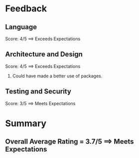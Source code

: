 # Feedback

## Language
Score: 4/5 ==> Exceeds Expectations


## Architecture and Design
Score: 4/5 ==> Exceeds Expectations

1. Could have made a better use of packages. 


## Testing and Security
Score: 3/5 ==> Meets Expectations

# Summary
## Overall Average Rating = 3.7/5 ==> Meets Expectations
